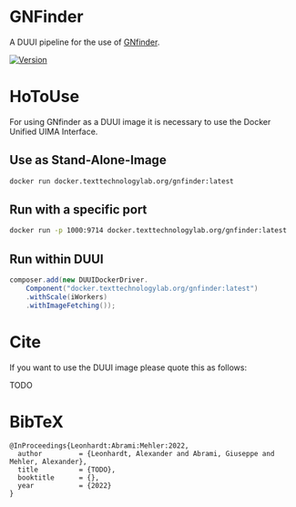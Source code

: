 # GNFinder
A DUUI pipeline for the use of [GNfinder](https://github.com/gnames/gnfinder).

[![Version](https://img.shields.io/static/v1?label=ttlabdocker_version&message=latest&color=blue)]()



# HoToUse
For using GNfinder as a DUUI image it is necessary to use the Docker Unified UIMA Interface.

## Use as Stand-Alone-Image
```bash
docker run docker.texttechnologylab.org/gnfinder:latest
```

## Run with a specific port
```bash
docker run -p 1000:9714 docker.texttechnologylab.org/gnfinder:latest
```

## Run within DUUI
```java
composer.add(new DUUIDockerDriver.
    Component("docker.texttechnologylab.org/gnfinder:latest")
    .withScale(iWorkers)
    .withImageFetching());
```


# Cite
If you want to use the DUUI image please quote this as follows:

TODO

# BibTeX
```
@InProceedings{Leonhardt:Abrami:Mehler:2022,
  author         = {Leonhardt, Alexander and Abrami, Giuseppe and Mehler, Alexander},
  title          = {TODO},
  booktitle      = {},
  year           = {2022}
}

```
